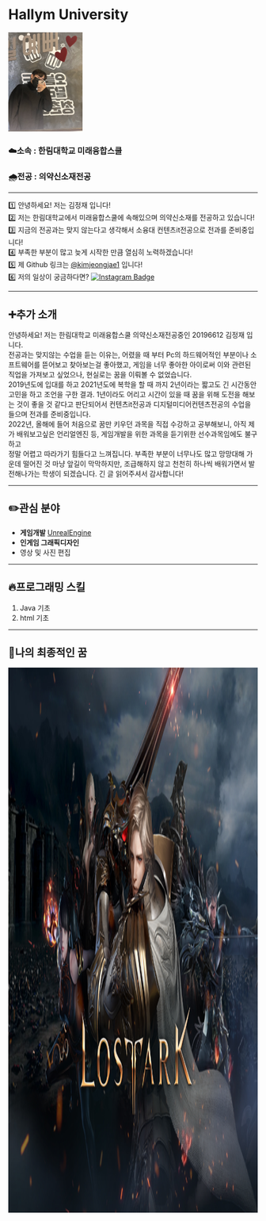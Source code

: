 # Hallym University

<img src=내사진.jpg height=200 widht=200>


### ☁️소속 : 한림대학교 미래융합스쿨       
### 🌧️전공 : 의약신소재전공     

---




:one: 안녕하세요! 저는 김정재 입니다!       
:two: 저는 한림대학교에서 미래융합스쿨에 속해있으며 의약신소재를 전공하고 있습니다!          
:three: 지금의 전공과는 맞지 않는다고 생각해서 소융대 컨텐츠it전공으로 전과를 준비중입니다!          
:four: 부족한 부분이 많고 늦게 시작한 만큼 열심히 노력하겠습니다!              
:five: 제 Github 링크는 [@kimjeongjae1](https://github.com/kimjeongjae1 "Overview" ) 입니다!       
:six: 저의 일상이 궁금하다면? [![Instagram Badge](https://img.shields.io/badge/-Instagram-dd2a7b?style=flat-square&logo=instagram&logoColor=white&link=https://www.instagram.com/99091o/)](https://www.instagram.com/99091o/)          


---
## ➕추가 소개 <br>

안녕하세요! 저는 한림대학교 미래융합스쿨 의약신소재전공중인 20196612 김정재 입니다. <br>
전공과는 맞지않는 수업을 듣는 이유는, 어렸을 때 부터 Pc의 하드웨어적인 부분이나 소프트웨어를 뜯어보고 찾아보는걸 좋아했고, 게임을 너무 좋아한 아이로써 이와 관련된 직업을 가져보고 싶었으나, 현실로는 꿈을 이뤄볼 수 없었습니다. <br>
2019년도에 입대를 하고 2021년도에 복학을 할 때 까지 2년이라는 짧고도 긴 시간동안 고민을 하고 조언을 구한 결과. 1년이라도 어리고 시간이 있을 때 꿈을 위해 도전을 해보는 것이
좋을 것 같다고 판단되어서 컨텐츠it전공과 디지털미디어컨텐츠전공의 수업을 들으며 전과를 준비중입니다. <br>
2022년, 올해에 들어 처음으로 꿈만 키우던 과목을 직접 수강하고 공부해보니, 아직 제가 배워보고싶은 언리얼엔진 등, 게임개발을 위한 과목을 듣기위한 선수과목임에도 불구하고 <br>
정말 어렵고 따라가기 힘들다고 느껴집니다. 부족한 부분이 너무나도 많고 망망대해 가운데 떨어진 것 마냥 앞길이 막막하지만, 조급해하지 않고 천천히 하나씩 배워가면서 발전해나가는 학생이 되겠습니다. 긴 글 읽어주셔서 감사합니다!         

---


## ✏️관심 분야         

* **게임개발** [UnrealEngine](https://www.unrealengine.com/ko/ "언리얼 엔진")
* **인게임 그래픽디자인**   
* 영상 및 사진 편집            

---   


## 🔥프로그래밍 스킬      
1. Java 기초
2. html 기초   

---   

## 🙏나의 최종적인 꿈

<img src=Loa.png height=1100 widht=1100>
